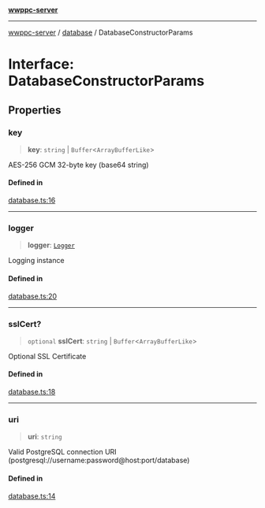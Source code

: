 [**wwppc-server**](../../README.md)

***

[wwppc-server](../../modules.md) / [database](../README.md) / DatabaseConstructorParams

# Interface: DatabaseConstructorParams

## Properties

### key

> **key**: `string` \| `Buffer`\<`ArrayBufferLike`\>

AES-256 GCM 32-byte key (base64 string)

#### Defined in

[database.ts:16](https://github.com/WWPPC/WWPPC-server/blob/f21384f154c6e2184ddc59d99a3230ee362152e8/src/database.ts#L16)

***

### logger

> **logger**: [`Logger`](../../log/classes/Logger.md)

Logging instance

#### Defined in

[database.ts:20](https://github.com/WWPPC/WWPPC-server/blob/f21384f154c6e2184ddc59d99a3230ee362152e8/src/database.ts#L20)

***

### sslCert?

> `optional` **sslCert**: `string` \| `Buffer`\<`ArrayBufferLike`\>

Optional SSL Certificate

#### Defined in

[database.ts:18](https://github.com/WWPPC/WWPPC-server/blob/f21384f154c6e2184ddc59d99a3230ee362152e8/src/database.ts#L18)

***

### uri

> **uri**: `string`

Valid PostgreSQL connection URI (postgresql://username:password@host:port/database)

#### Defined in

[database.ts:14](https://github.com/WWPPC/WWPPC-server/blob/f21384f154c6e2184ddc59d99a3230ee362152e8/src/database.ts#L14)
